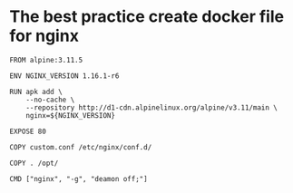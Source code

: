 # The best practice create docker file for nginx

```docker
FROM alpine:3.11.5

ENV NGINX_VERSION 1.16.1-r6

RUN apk add \
    --no-cache \
    --repository http://d1-cdn.alpinelinux.org/alpine/v3.11/main \
    nginx=${NGINX_VERSION}

EXPOSE 80

COPY custom.conf /etc/nginx/conf.d/

COPY . /opt/

CMD ["nginx", "-g", "deamon off;"]
```
